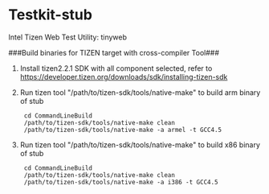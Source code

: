 Testkit-stub
============================

Intel Tizen Web Test Utility: tinyweb


###Build binaries for TIZEN target with cross-compiler Tool###

1. Install tizen2.2.1 SDK with all component selected, refer to
   https://developer.tizen.org/downloads/sdk/installing-tizen-sdk

2. Run tizen tool "/path/to/tizen-sdk/tools/native-make" to build arm binary of stub

        cd CommandLineBuild
        /path/to/tizen-sdk/tools/native-make clean
        /path/to/tizen-sdk/tools/native-make -a armel -t GCC4.5

3. Run tizen tool "/path/to/tizen-sdk/tools/native-make" to build x86 binary of stub

        cd CommandLineBuild
        /path/to/tizen-sdk/tools/native-make clean
        /path/to/tizen-sdk/tools/native-make -a i386 -t GCC4.5
